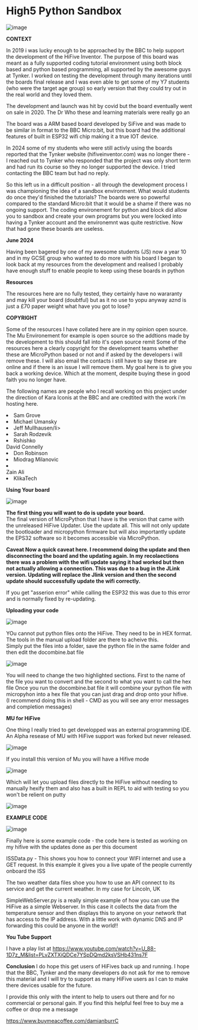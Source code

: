 # High5 Python Sandbox

![image](https://github.com/damianburrin/Hi5-PythonSandbox/assets/18092613/c33701bb-a6c9-4037-a7c6-736085977f69)


**CONTEXT**

In 2019 i was lucky enough to be approached by the BBC to help support the development of the HiFive Inventor.  The purpose of this board was meant as a fully supported coding tutorial environment using both block based and python based programming, all supported by the awesome guys at Tynker.  I worked on testing the development through many iterations until the boards final release and I was even able to get some of my Y7 students (who were the target age group) so early version that they could try out in the real world and they loved them.

The development and launch was hit by covid but the board eventually went on sale in 2020.  The Dr Who these and learning materials were really go an

The board was a ARM based board developed by SiFive and was made to be similar in format to the BBC Micro:bit, but this board had the additional features of built in ESP32 wifi chip making it a true IOT device.

In 2024 some of my students who were still activly using the boards reported that the Tynker website (hifiveinventor.com) was no longer there - I reached out to Tynker who responded that the project was only short term and had run its course so they no longer supported the device.  I tried contacting the BBC team but had no reply.

So this left us in a difficult position - all through the development process I was championing the idea of a sandbox environment.  What would students do once they'd finished the tutorials?  The boards were so powerful compared to the standard Micro:bit that it would be a shame if there was no ongoing support.  The coding environement for python and block did allow you to sandbox and create your own programs but you were locked into having a Tynker account and the environemnt was quite restrictive.  Now that had gone these boards are useless.


**June 2024**

Having been bagered by one of my awesome students (JS) now a year 10 and in my GCSE group who wanted to do more with his board I began to look back at my resources from the development and realised I probably have enough stuff to enable people to keep using these boards in python

**Resources**

The resources here are no fully tested, they certainly have no wararanty and may kill your board (doubtful) but as it no use to yopu anyway aznd is just a £70 paper weight what have you got to lose?

**COPYRIGHT**

Some of the resources I have collated here are in my opinion open source.  The Mu Environement for example is open source so the addtions made by the development to this should fall into it's open source remit
Some of the resources here a clearly copyright for the development teams whether these are MicroPython based or not and if asked by the developers i will remove these.  I will also email the contacts i still have to say these are online and if there is an issue I will remove them.  My goal here is to give you back a working device.  Which at the moment, despite buying these in good faith you no longer have.

The following names are people who I recall working on this project under the direction of Kara Iconis at the BBC and are credtited with the work i'm hosting here.
<li>Sam Grove</li>
<li>Michael Umansky</li>
<li>Jeff Mullhausen/li>
<li>Sarah Rodzevik</li>
<li>Rshishko</li>
</li>David Connelly</li>
<li>Don Robinson</li>
<li>Miodrag Milanovic</li>
<li></li>Zain Ali</li>
<li>KlikaTech</li>

**Using Your board**

![image](https://github.com/damianburrin/Hi5-PythonSandbox/assets/18092613/040ed882-d376-4cc6-92fe-75ecaf91e58f)


**The first thing you will want to do is update your board.**  
The final version of MicroPython that I have is the version that came with the unreleased HiFive Updater.
Use the update all.  This will not only update the bootloader and micropython firmware but will also importantly update the EPS32 software so it becomes accessible via MicroPython.

**Caveat  Now a quick caveat here.  I recommend  doing the update and then disconnecting the board and the updating again.  In my recolaections there was a problem with the wifi update saying it had worked but then not actually allowing a connection.  This was due to a bug in the JLink version.  Updating will replace the Jlink version and then the second update should successfully update the wifi correctly.**

If you get "asserion error" while calling the ESP32 this was due to this error and is normally fixed by re-updating.

**Uploading your code**

![image](https://github.com/damianburrin/Hi5-PythonSandbox/assets/18092613/391888a8-1fbb-49ed-b04a-b96a3d0f5f7a)

YOu cannot put python files onto the HiFive.  They need to be in HEX format.  The tools in the manual upload folder are there to acheive this.  
Simply put the files into a folder, save the python file in the same folder and then edit the docombine.bat file

![image](https://github.com/damianburrin/Hi5-PythonSandbox/assets/18092613/eb36d180-b1c5-44d4-bbcd-05e3b845ca6c)

You will need to change the two highlighted sections.  First to the name of the file you want to convert and the second to what you want to call the hex file
Once you run the docombine.bat file it will combine your python file with micropyhon into a hex file that you can just drag and drop onto your hifive.  (I recommend doing this in shell - CMD as you will see any error messages and completion messages)

**MU for HiFive**

One thing I really tried to get developped was an external programming IDE.  An Alpha resease of MU with HiFive support was forked but never released.

![image](https://github.com/damianburrin/Hi5-PythonSandbox/assets/18092613/de18ef57-6357-43cb-99d1-e215154cdb7c)

If you install this version of Mu you will have a Hifive mode

![image](https://github.com/damianburrin/Hi5-PythonSandbox/assets/18092613/d2e54df6-fe62-4501-a734-4eea3ea52fbf)

Which will let you upload files directly to the HiFive without needing to manually hexify them and also has a built in REPL to aid with testing so you won't be relient on putty

![image](https://github.com/damianburrin/Hi5-PythonSandbox/assets/18092613/97163a7d-647d-45d1-bfb8-a4cb6acb3370)

**EXAMPLE CODE**

![image](https://github.com/damianburrin/Hi5-PythonSandbox/assets/18092613/5adc2f55-a8d7-40a9-bc0a-b21f8521123d)

Finally here is some example code - the code here is tested as working on my hifive with the updates done as per this document

ISSData.py  - This shows you how to connect your WIFI internet and use a GET request.  In this example it gives you a live upate of the people currently onboard the ISS

The two weather data files shoe you how to use an API connect to its service and get the current weather.  In my case for Lincoln, UK

SimpleWebServer.py is a really simple example of how you can use the HiFive as a simple Webserver.  In this case it collects the data from the temperature sensor and then displays this to anyone on your network that has access to the IP address.  With a little work with dynamic DNS and IP forwarding this could be anyone in the world!!

**You Tube Support**

I have a play list at https://www.youtube.com/watch?v=U_88-1D7z_M&list=PLvZXTXiQDCe7YSpDQmd2ksVSHb431ns7F

**Conclusion**
I do hope this get users of HiFives back up and running.  I hope that the BBC, Tynker and the many developers do not ask for me to remove this material and I will try to support as many HiFive users as I can to make there devices usable for the future.

I provide this only with the intent to help to users out there and for no commercial or personal gain.  If you find this helpful feel free to buy me a coffee or drop me a message

https://www.buymeacoffee.com/damianburrC



